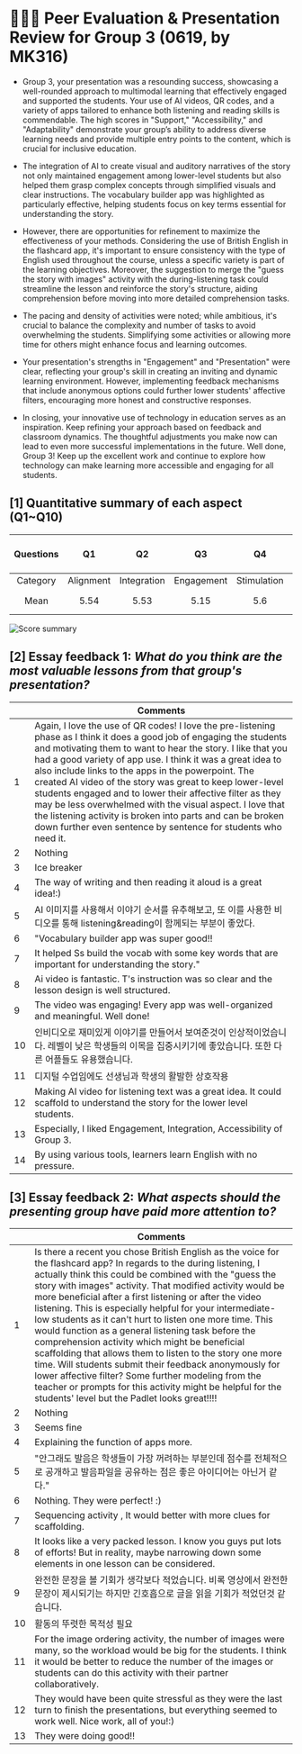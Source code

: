 # 💛✨💘 Peer Evaluation & Presentation Review for Group 3 (0619, by MK316)

+ Group 3, your presentation was a resounding success, showcasing a well-rounded approach to multimodal learning that effectively engaged and supported the students. Your use of AI videos, QR codes, and a variety of apps tailored to enhance both listening and reading skills is commendable. The high scores in "Support," "Accessibility," and "Adaptability" demonstrate your group’s ability to address diverse learning needs and provide multiple entry points to the content, which is crucial for inclusive education.
+ The integration of AI to create visual and auditory narratives of the story not only maintained engagement among lower-level students but also helped them grasp complex concepts through simplified visuals and clear instructions. The vocabulary builder app was highlighted as particularly effective, helping students focus on key terms essential for understanding the story.

+ However, there are opportunities for refinement to maximize the effectiveness of your methods. Considering the use of British English in the flashcard app, it's important to ensure consistency with the type of English used throughout the course, unless a specific variety is part of the learning objectives. Moreover, the suggestion to merge the "guess the story with images" activity with the during-listening task could streamline the lesson and reinforce the story's structure, aiding comprehension before moving into more detailed comprehension tasks.

+ The pacing and density of activities were noted; while ambitious, it's crucial to balance the complexity and number of tasks to avoid overwhelming the students. Simplifying some activities or allowing more time for others might enhance focus and learning outcomes.

+ Your presentation's strengths in "Engagement" and "Presentation" were clear, reflecting your group's skill in creating an inviting and dynamic learning environment. However, implementing feedback mechanisms that include anonymous options could further lower students' affective filters, encouraging more honest and constructive responses.

+ In closing, your innovative use of technology in education serves as an inspiration. Keep refining your approach based on feedback and classroom dynamics. The thoughtful adjustments you make now can lead to even more successful implementations in the future. Well done, Group 3! Keep up the excellent work and continue to explore how technology can make learning more accessible and engaging for all students.


## [1] Quantitative summary of each aspect (Q1~Q10)

|Questions|Q1|Q2|Q3|Q4|Q5|Q6|Q7|Q8|Q9|Q10|Total mean (SD)|
|:--:|:--:|:--:|:--:|:--:|:--:|:--:|:--:|:--:|:--:|:--:|:--:|
|Category|Alignment|Integration|Engagement|Stimulation|Support|Accessibility|Integration|Autonomy|Adaptability|Presenation||
|Mean|5.54|5.53|5.15|5.6|5.54|5.61|5.54|5.7|5.46|5.62|**5.5** (0.47)|

![Score summary](https://github.com/MK316/Spring2024/blob/main/DLTESOL/data/G3-score.png)

## [2] Essay feedback 1: _What do you think are the most valuable lessons from that group's presentation?_

||Comments|
|--|--|
|1|Again, I love the use of QR codes! I love the pre-listening phase as I think it does a good job of engaging the students and motivating them to want to hear the story. I like that you had a good variety of app use. I think it was a great idea to also include links to the apps in the powerpoint. The created AI video of the story was great to keep lower-level students engaged and to lower their affective filter as they may be less overwhelmed with the visual aspect. I love that the listening activity is broken into parts and can be broken down further even sentence by sentence for students who need it.|
|2|Nothing|
|3|Ice breaker|
|4|The way of writing and then reading it aloud is a great idea!:)|
|5|AI 이미지를 사용해서 이야기 순서를 유추해보고, 또 이를 사용한 비디오를 통해 listening&reading이 함께되는 부분이 좋았다.|
|6|"Vocabulary builder app was super good!!|
|7|It helped Ss build the vocab with some key words that are important for understanding the story."|
|8|Ai video is fantastic. T's instruction was so clear and the lesson design is well structured.|
|9|The video was engaging! Every app was well-organized and meaningful. Well done!|
|10|인비디오로 재미있게 이야기를 만들어서 보여준것이 인상적이었습니다. 레벨이 낮은 학생들의 이목을 집중시키기에 좋았습니다. 또한 다른 어플들도 유용했습니다.|
|11|디지털 수업임에도 선생님과 학생의 활발한 상호작용|
|12|Making AI video for listening text was a great idea. It could scaffold to understand the story for the lower level students.|
|13|Especially, I liked Engagement, Integration, Accessibility of Group 3.|
|14|By using various tools, learners learn English with no pressure.|


## [3] Essay feedback 2: _What aspects should the presenting group have paid more attention to?_

||Comments|
|--|--|
|1|Is there a recent you chose British English as the voice for the flashcard app? In regards to the during listening, I actually think this could be combined with the "guess the story with images" activity. That modified activity would be more beneficial after a first listening or after the video listening. This is especially helpful for your intermediate-low students as it can't hurt to listen one more time. This would function as a general listening task before the comprehension activity which might be beneficial scaffolding that allows them to listen to the story one more time. Will students submit their feedback anonymously for lower affective filter? Some further modeling from the teacher or prompts for this activity might be helpful for the students' level but the Padlet looks great!!!!|
|2|Nothing|
|3|Seems fine|
|4|Explaining the function of apps more.|
|5|"안그래도 발음은 학생들이 가장 꺼려하는 부분인데 점수를 전체적으로 공개하고 발음파일을 공유하는 점은 좋은 아이디어는 아닌거 같다."|
|6|Nothing. They were perfect! :)|
|7|Sequencing activity , It would better with more clues for scaffolding.|
|8|It looks like a very packed lesson. I know you guys put lots of efforts! But in reality, maybe narrowing down some elements in one lesson can be considered.|
|9|완전한 문장을 볼 기회가 생각보다 적었습니다. 비록 영상에서 완전한 문장이 제시되기는 하지만 긴호흡으로 글을 읽을 기회가 적었던것 같습니다.|
|10|활동의 뚜렷한 목적성 필요|
|11|For the image ordering activity, the number of images were many, so the workload would be big for the students. I think it would be better to reduce the number of the images or students can do this activity with their partner collaboratively.|
|12|They would have been quite stressful as they were the last turn to finish the presentations, but everything seemed to work well. Nice work, all of you!:)|
|13|They were doing good!!|

